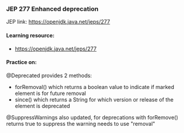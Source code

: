 ### JEP 277 Enhanced deprecation

JEP link: https://openjdk.java.net/jeps/277

#### Learning resource:
- https://openjdk.java.net/jeps/277

#### Practice on:
@Deprecated provides 2 methods:
- forRemoval() which returns a boolean value to indicate if marked element is for future removal
- since() which returns a String for which version or release of the element is deprecated
 
@SuppressWarnings also updated, for deprecations with forRemove() returns true to suppress the warning needs to use "removal"